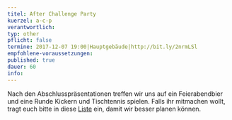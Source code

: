```yaml
---
titel: After Challenge Party
kuerzel: a-c-p
verantwortlich:
typ: other
pflicht: false
termine: 2017-12-07 19:00|Hauptgebäude|http://bit.ly/2nrmLSl
empfohlene-voraussetzungen: 
published: true
dauer: 60
info:
---
```


Nach den Abschlusspräsentationen treffen wir uns auf ein Feierabendbier und eine Runde Kickern und Tischtennis spielen. Falls ihr mitmachen wollt, tragt euch bitte in diese [Liste](http://bit.ly/2nrmLSl) ein, damit wir besser planen können.